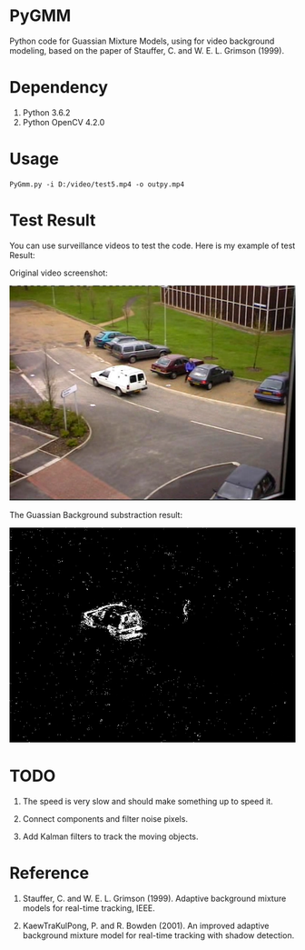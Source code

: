 # PyGMM

Python code for Guassian Mixture Models, using for video background modeling, based on the paper of Stauffer, C. and W. E. L. Grimson (1999).

# Dependency

1. Python 3.6.2
2. Python OpenCV 4.2.0

# Usage

```console
PyGmm.py -i D:/video/test5.mp4 -o outpy.mp4
```

# Test Result

You can use surveillance videos to test the code. Here is my example of test Result:

Original video screenshot:

![Original video screenshot](./images/1.png)

The Guassian Background substraction result:

![GMM result](./images/2.png)


# TODO

1. The speed is very slow and should make something up to speed it.

2. Connect components and filter noise pixels.

3. Add Kalman filters to track the moving objects. 

# Reference

1. Stauffer, C. and W. E. L. Grimson (1999). Adaptive background mixture models for real-time tracking, IEEE.

2. KaewTraKulPong, P. and R. Bowden (2001). An improved adaptive background mixture model for real-time tracking with shadow detection.
